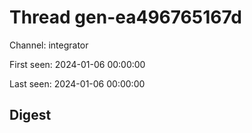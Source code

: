 # Thread gen-ea496765167d
Channel: integrator

First seen: 2024-01-06 00:00:00

Last seen: 2024-01-06 00:00:00

## Digest


